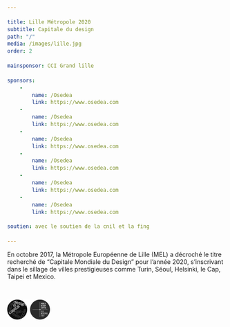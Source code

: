 ```yaml
---

title: Lille Métropole 2020
subtitle: Capitale du design
path: "/"
media: /images/lille.jpg
order: 2

mainsponsor: CCI Grand lille

sponsors:
    -
        name: /Osedea
        link: https://www.osedea.com
    -
        name: /Osedea
        link: https://www.osedea.com
    -
        name: /Osedea
        link: https://www.osedea.com
    -
        name: /Osedea
        link: https://www.osedea.com
    -
        name: /Osedea
        link: https://www.osedea.com
    -
        name: /Osedea
        link: https://www.osedea.com

soutien: avec le soutien de la cnil et la fing

---
```


En octobre 2017, la Métropole Européenne de Lille (MEL) a décroché le titre recherché de ​“Capitale Mondiale du Design” pour l’année 2020, s’inscrivant dans le sillage de villes prestigieuses comme Turin, Séoul, Helsinki, le Cap, Taipei et Mexico.

<br />

![](/images/lille-logos.png)
